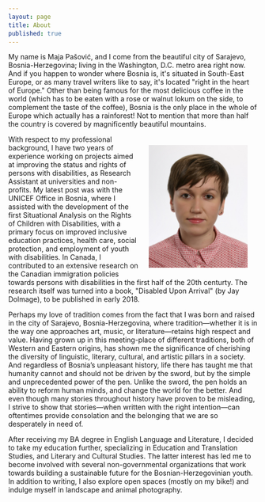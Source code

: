 ```yaml
---
layout: page
title: About
published: true
---
```


<span class="versal m9">M</span>y name is Maja Pašović, and I come from the beautiful city of Sarajevo, Bosnia-Herzegovina; living in the Washington, D.C. metro area right now. And if you happen to wonder where Bosnia is, it's situated in South-East Europe, or as many travel writers like to say, it's located "right in the heart of Europe." Other than being famous for the most delicious coffee in the world (which has to be eaten with a rose or walnut lokum on the side, to complement the taste of the coffee), Bosnia is the only place in the whole of Europe which actually has a rainforest! Not to mention that more than half the country is covered by magnificently beautiful mountains.

<img src="/img/Maja%20BLOG_Photo.jpg" alt="Maja Pasovic" style="float:right;width:200px;margin:10px;padding:10px;">

With respect to my professional background, I have two years of experience working on projects aimed at improving the status and rights of persons with disabilities, as Research Assistant at universities and non-profits. My latest post was with the UNICEF Office in Bosnia, where I assisted with the development of the first Situational Analysis on the Rights of Children with Disabilities, with a primary focus on improved inclusive education practices, health care, social protection, and employment of youth with disabilities. In Canada, I contributed to an extensive research on the Canadian immigration policies towards persons with disabilities in the first half of the 20th centurty. The research itself was turned into a book, "Disabled Upon Arrival" (by Jay Dolmage), to be published in early 2018.




Perhaps my love of
tradition comes from the fact that I was born and raised in the city of
Sarajevo, Bosnia-Herzegovina, where tradition—whether it is in the way
one approaches art, music, or literature—retains high respect and value.
Having grown up in this meeting-place of different traditions, both of
Western and Eastern origins, has shown me the significance of cherishing
the diversity of linguistic, literary, cultural, and artistic pillars in
a society. And regardless of Bosnia’s unpleasant history, life there
has taught me that humanity cannot and should not be driven by the
sword, but by the simple and unprecedented power of the pen. Unlike the
sword, the pen holds an ability to reform human minds, and change the
world for the better. And even though many stories throughout history
have proven to be misleading, I strive to show that stories—when written
with the right intention—can oftentimes provide consolation and the
belonging that we are so desperately in need of.

After receiving my BA degree in English Language and Literature, I decided to take my
education further, specializing in Education and Translation Studies,
and Literary and Cultural Studies. The latter interest has led me to become involved with several
non-governmental organizations that work towards building a sustainable
future for the Bosnian-Herzegovinian youth. In addition to writing, I also
explore open spaces (mostly on my bike!) and indulge myself in landscape and 
animal photography.
